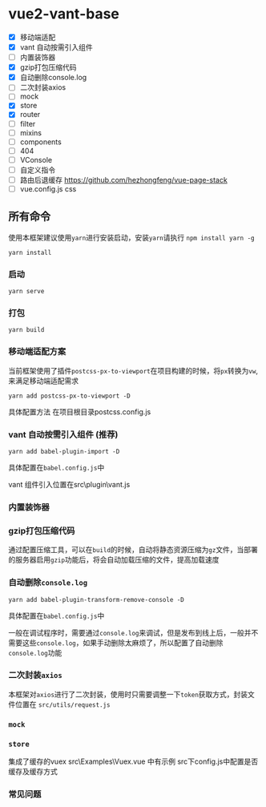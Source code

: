 # vue2-vant-base

- [x] 移动端适配
- [x] vant 自动按需引入组件
- [ ] 内置装饰器
- [x] gzip打包压缩代码
- [x] 自动删除console.log
- [ ] 二次封装axios
- [ ] mock
- [x] store
- [x] router
- [ ] filter
- [ ] mixins
- [ ] components
- [ ] 404
- [ ] VConsole
- [ ] 自定义指令
- [ ] 路由后退缓存 https://github.com/hezhongfeng/vue-page-stack
- [ ] vue.config.js css

## 所有命令

使用本框架建议使用`yarn`进行安装启动，安装`yarn`请执行 `npm install yarn -g`

``` 安装
yarn install
```

### 启动
```
yarn serve
```

### 打包
```
yarn build
```

### 移动端适配方案
当前框架使用了插件`postcss-px-to-viewport`在项目构建的时候，将`px`转换为`vw`,来满足移动端适配需求

```
yarn add postcss-px-to-viewport -D
```

具体配置方法 在项目根目录postcss.config.js

### vant 自动按需引入组件 (推荐)
```
yarn add babel-plugin-import -D
```
具体配置在`babel.config.js`中

vant 组件引入位置在src\plugin\vant.js

### 内置装饰器

### gzip打包压缩代码
 通过配置压缩工具，可以在`build`的时候，自动将静态资源压缩为`gz`文件，当部署的服务器启用`gzip`功能后，将会自动加载压缩的文件，提高加载速度

 ### 自动删除`console.log`
 ```
 yarn add babel-plugin-transform-remove-console -D
 ```
具体配置在`babel.config.js`中

 一般在调试程序时，需要通过`console.log`来调试，但是发布到线上后，一般并不需要这些`console.log`，如果手动删除太麻烦了，所以配置了自动删除`console.log`功能

 ### 二次封装`axios`
本框架对`axios`进行了二次封装，使用时只需要调整一下`token`获取方式，封装文件位置在 `src/utils/request.js`

### `mock`

### `store`
集成了缓存的vuex
src\Examples\Vuex.vue 中有示例
src下config.js中配置是否缓存及缓存方式

### 常见问题